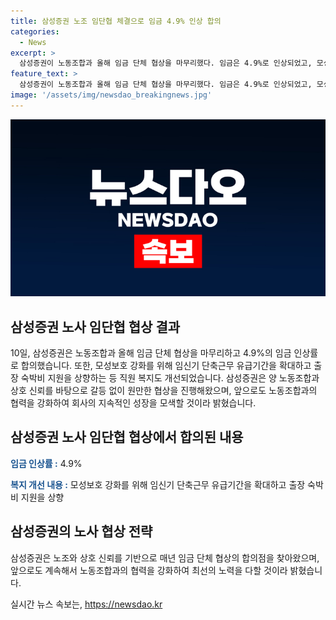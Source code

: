```yaml
---
title: 삼성증권 노조 임단협 체결으로 임금 4.9% 인상 합의
categories:
  - News
excerpt: >
  삼성증권이 노동조합과 올해 임금 단체 협상을 마무리했다. 임금은 4.9%로 인상되었고, 모성보호 강화 및 직원 복지 개선 등의 내용도 합의되었다. 양 조합은 20년 넘게 개별교섭을 진행해온 노사 간의 상호 신뢰를 바탕으로 갈등 없는 협상을 이뤘다. 삼성증권은 노동조합과의 상호 신뢰를 바탕으로 계속해서 성장하는 회사가 되기 위해 노력할 것을 강조했다. (150자)
feature_text: >
  삼성증권이 노동조합과 올해 임금 단체 협상을 마무리했다. 임금은 4.9%로 인상되었고, 모성보호 강화 및 직원 복지 개선 등의 내용도 합의되었다. 양 조합은 20년 넘게 개별교섭을 진행해온 노사 간의 상호 신뢰를 바탕으로 갈등 없는 협상을 이뤘다. 삼성증권은 노동조합과의 상호 신뢰를 바탕으로 계속해서 성장하는 회사가 되기 위해 노력할 것을 강조했다. (150자)
image: '/assets/img/newsdao_breakingnews.jpg'
---
```


<p><img src="/assets/img/newsdao_breakingnews.jpg" alt="ranknews 속보" /></p>

<h2 data-ke-size="size26">삼성증권 노사 임단협 협상 결과</h2>

<p data-ke-size="size16">10일, 삼성증권은 노동조합과 올해 임금 단체 협상을 마무리하고 4.9%의 임금 인상률로 합의했습니다. 또한, 모성보호 강화를 위해 임신기 단축근무 유급기간을 확대하고 출장 숙박비 지원을 상향하는 등 직원 복지도 개선되었습니다. 삼성증권은 양 노동조합과 상호 신뢰를 바탕으로 갈등 없이 원만한 협상을 진행해왔으며, 앞으로도 노동조합과의 협력을 강화하여 회사의 지속적인 성장을 모색할 것이라 밝혔습니다.</p>

<h2 data-ke-size="size26">삼성증권 노사 임단협 협상에서 합의된 내용</h2>

<p data-ke-size="size16"><b><span style="color: #1a5490;">임금 인상률 :</span></b> 4.9%</p>

<p data-ke-size="size16"><b><span style="color: #1a5490;">복지 개선 내용 :</span></b> 모성보호 강화를 위해 임신기 단축근무 유급기간을 확대하고 출장 숙박비 지원을 상향</p>

<h2 data-ke-size="size26">삼성증권의 노사 협상 전략</h2>

<p data-ke-size="size16">삼성증권은 노조와 상호 신뢰를 기반으로 매년 임금 단체 협상의 합의점을 찾아왔으며, 앞으로도 계속해서 노동조합과의 협력을 강화하여 최선의 노력을 다할 것이라 밝혔습니다.</p>
실시간 뉴스 속보는, <a href="https://newsdao.kr" rel="dofollow">https://newsdao.kr</a>


